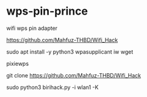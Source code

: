 # wps-pin-prince 
wifi wps pin adapter

https://github.com/Mahfuz-THBD/Wifi_Hack

sudo apt install -y python3 wpasupplicant iw wget

pixiewps

git clone https://github.com/Mahfuz-THBD/Wifi_Hack

sudo python3 birihack.py -i wlan1 -K
